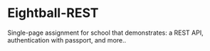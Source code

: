 Eightball-REST
==============

Single-page assignment for school that demonstrates: a REST API, authentication with passport, and more..
